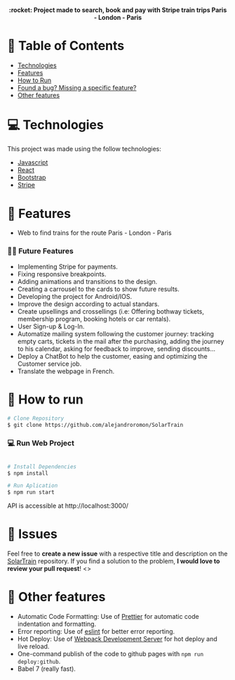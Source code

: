 <div align="center">
  <h4>:rocket: Project made to search, book and pay with Stripe train trips Paris - London - Paris</h4>
</div>

# :pushpin: Table of Contents

* [Technologies](#computer-technologies)
* [Features](#rocket-features)
* [How to Run](#construction_worker-how-to-run)
* [Found a bug? Missing a specific feature?](#bug-issues)
* [Other features](#monocle_face-other-features)

# :computer: Technologies
This project was made using the follow technologies:

* [Javascript](https://www.javascript.com//)      
* [React](https://reactjs.org/)      
* [Bootstrap](https://getbootstrap.com/)       
* [Stripe](https://stripe.com/es)

# :rocket: Features

* Web to find trains for the route Paris - London - Paris

### :rocket::rocket: Future Features

* Implementing Stripe for payments.
* Fixing responsive breakpoints.
* Adding animations and transitions to the design.
* Creating a carrousel to the cards to show future results.
* Developing the project for Android/IOS.
* Improve the design according to actual standars.
* Create upsellings and crossellings (i.e: Offering bothway tickets, membership program, booking hotels or car rentals).
* User Sign-up & Log-In.
* Automatize mailing system following the customer journey: tracking empty carts, tickets in the mail after the purchasing, adding the journey to his calendar, asking for feedback to improve, sending discounts...
* Deploy a ChatBot to help the customer, easing and optimizing the Customer service job.
* Translate the webpage in French.

# :construction_worker: How to run
```bash
# Clone Repository
$ git clone https://github.com/alejandroromon/SolarTrain
```

### 💻 Run Web Project

```bash

# Install Dependencies
$ npm install
```

```bash
# Run Aplication
$ npm run start
```
API is accessible at http://localhost:3000/

# :bug: Issues

Feel free to **create a new issue** with a respective title and description on the [SolarTrain](https://github.com/alejandroromon/SolarTrain/issues) repository. If you find a solution to the problem, **I would love to review your pull request**!
<>

#  :monocle_face: Other features

- Automatic Code Formatting: Use of [Prettier](https://prettier.io/) for automatic code indentation and formatting.
- Error reporting: Use of [eslint](https://eslint.org/) for better error reporting.
- Hot Deploy: Use of [Webpack Development Server](https://webpack.js.org/configuration/dev-server/) for hot deploy and live reload.
- One-command publish of the code to github pages with `npm run deploy:github`.
- Babel 7 (really fast).